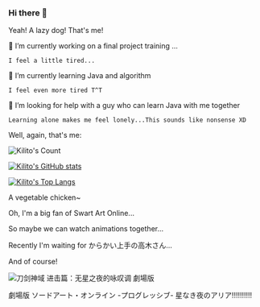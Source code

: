 ### Hi there 👋

Yeah! A lazy dog! That's me!
<!--
**KnightKilito/KnightKilito** is a ✨ _special_ ✨ repository because its `README.md` (this file) appears on your GitHub profile.

Here are some ideas to get you started:

- 🔭 I’m currently working on ...
- 🌱 I’m currently learning ...
- 👯 I’m looking to collaborate on ...
- 🤔 I’m looking for help with ...
- 💬 Ask me about ...
- 📫 How to reach me: ...
- 😄 Pronouns: ...
- ⚡ Fun fact: ...
-->
🔭 I’m currently working on a final project training ...

    I feel a little tired...
    
🌱 I’m currently learning Java and algorithm

    I feel even more tired T^T
    
🤔 I’m looking for help with a guy who can learn Java with me together

    Learning alone makes me feel lonely...This sounds like nonsense XD
    
Well, again, that's me:

![Kilito's Count](https://api.moedog.org/count/@KnightKilito?theme=gelbooru-h)

[![Kilito's GitHub stats](https://github-readme-stats.vercel.app/api?username=KnightKilito&show_icons=true&bg_color=30,e96443,904e95&title_color=fff&text_color=fff)](https://github.com/anuraghazra/github-readme-stats)

[![Kilito's Top Langs](https://github-readme-stats.vercel.app/api/top-langs/?username=KnightKilito&layout=compact)](https://github.com/anuraghazra/github-readme-stats)

A vegetable chicken~

Oh, I'm a big fan of Swart Art Online...

So maybe we can watch animations together...

Recently I'm waiting for からかい上手の高木さん...

And of course!

![刀剑神域 进击篇：无星之夜的咏叹调 劇場版](https://img9.doubanio.com/view/photo/m/public/p2667190810.webp)

劇場版 ソードアート・オンライン -プログレッシブ- 星なき夜のアリア!!!!!!!!!!
